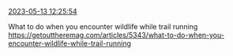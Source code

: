 [2023-05-13 12:25:54](https://mstdn.social/@hill_wanderer/110361362696847294)

What to do when you encounter wildlife while trail running <a href="https://getouttheremag.com/articles/5343/what-to-do-when-you-encounter-wildlife-while-trail-running" target="_blank" rel="nofollow noopener noreferrer" translate="no">https://getouttheremag.com/articles/5343/what-to-do-when-you-encounter-wildlife-while-trail-running</a>
